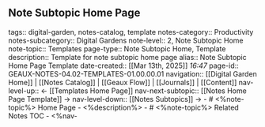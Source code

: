 ## Note Subtopic Home Page
tags:: digital-garden, notes-catalog, template
notes-category:: Productivity
notes-subcategory:: Digital Gardens
note-level:: 2, Note Subtopic Home
note-topic:: Templates
page-type:: Note Subtopic Home, Template
description:: Template for note subtopic home page
alias:: Note Subtopic Home Page Template
date-created::  [[Mar 13th, 2025]] *16:47* 
page-id:: GEAUX-NOTES-04.02-TEMPLATES-01.00.00.01
navigation:: [[Digital Garden Home]] | [[Notes Catalog]] | [[Geaux Flow]] | [[Journals]] | [[Content]]
nav-level-up:: <- [[Templates Home Page]]
nav-next-subtopic:: [[Notes Home Page Template]] ->
nav-level-down:: [[Notes Subtopics]] ->
	- # <%note-topic%> Home Page
		- <%description%>
	- # <%note-topic%> Related Notes TOC
		- <%nav-